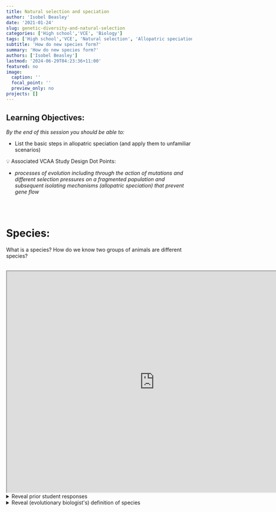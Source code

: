 ```yaml
---
title: Natural selection and speciation 
author: 'Isobel Beasley'
date: '2021-01-24'
slug: genetic-diversity-and-natural-selection
categories: ['High school','VCE', 'Biology']
tags: ['High school','VCE', 'Natural selection', 'Allopatric speciation']
subtitle: 'How do new species form?'
summary: 'How do new species form?'
authors: ['Isobel Beasley']
lastmod: '2024-06-29T04:23:36+11:00'
featured: no
image:
  caption: ''
  focal_point: ''
  preview_only: no
projects: []
---
```



## Learning Objectives:

*By the end of this session you should be able to:* 

- List the basic steps in allopatric speciation (and apply them to unfamiliar scenarios)


<aside>
💡 Associated VCAA Study Design Dot Points:               <ul> <i> 
<li> 
processes of evolution including through the action of mutations and different selection pressures on a fragmented population and subsequent isolating mechanisms (allopatric speciation) that prevent gene flow 
</li>      

</i> </ul> 

</aside>

<br>
<br> 


# Species:

What is a species? How do we know two groups of animals are different species?

<br>

<iframe src="https://pollev-embeds.com/free_text_polls/NI0SeXUqqrMdHLLs7bY0C/respond" width="800px" height="600px"></iframe>

<br>

<details> <summary> Reveal prior student responses </summary> 
<br>
<iframe src="https://embed.polleverywhere.com/free_text_polls/n30LWJDNU8pNanxQ33Rux?controls=none&short_poll=true" width="800px" height="600px"></iframe>
</details> 

<details> <summary> Reveal (evolutionary biologist's) definition of species </summary> 

<br> 
A category of organism (living thing) distinguishable from all other types of organisms by the fact that only if two individuals are members of the same species, do they have the potential to produce fertile, and viable offspring through sexual reproduction. 

<details>
<br>



<details> <summary> What is a population? </summary>
<br>
Organisms of a particular species, within a defined area.

</details>
<br>
<br>

### So how do we form multiple species from one original specie?


The process of forming a new species is called speciation. Speciation is complete when sufficient  genetic differences accumulate between populations of an original species, such that these populations are no longer capable of reproducing with each other produce fertile offspring even if they could physically meet. 

How do two or more populations of the same species get to be genetically diverged (different)? 

(One way) 

1. Isolation 
2. Natural selection + Mutation
3. Lots of time / generations

... this process is called allopatrick speciation
<br> 
<br>

### Allopatric Speciation stages:

- Two populations are divided by geographic barrier with no gene flow/migration between them
- Each group experiences different selection pressures and different mutations accumulate, which allow differences in allele frequencies to develop
- Over time, the populations, if reintroduced, would be unable to produce viable fertile offspring together

<br>

# Natural selection 

## Stages:

1. Heritable VARIATION:
    
    There must be genetic variation within a population which causes phenotypic variation
    
2. Struggle to Survive:
    
     Not all members of a population will survive long enough to reproduce.
    
3.  HEREDITY and differential reproduction:
    
    Individuals with phenotypes better equipped to suit their environment/selection pressures will be more likely to survive and reproduce. These genes will be inherited by their offspring.
    
4. Change to population (genotypic / phenotypic) 
    
    Over time the more successful phenotypic trait will become more common in the population (change in allele frequency)

<br>

# Today's TL;DR

- Genetic diversity helps populations deal with changing environmental pressures (often called selective agents)
- Genetic drift (the bottleneck effect, the founder effect), natural selection all typically reduce genetic diversity
- Mutations and gene flow typically increase genetic diversity
- Point mutations are single nucleotide changes to a DNA sequence, block mutations are larger changes in to a whole segment of DNA
- In allopatric speciation there are 3 big stages:  geographic isolation, mutation and natural selection, and reintroduction

<br>

# Extra Resources

##  <span style="color:#D32F2F">  Douchy's VCE Biology Podcast </span>

<iframe style="border-radius:12px" src="https://open.spotify.com/embed/episode/1XYbds46rhnDp6yrUCjeHq?utm_source=generator" width="100%" height="352" frameBorder="0" allowfullscreen="" allow="autoplay; clipboard-write; encrypted-media; fullscreen; picture-in-picture" loading="lazy"></iframe>
